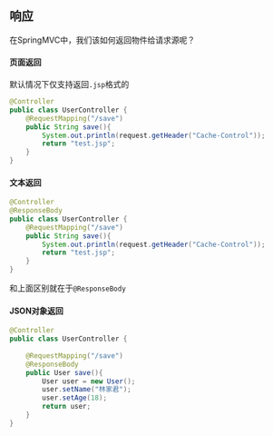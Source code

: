 ## 响应
在SpringMVC中，我们该如何返回物件给请求源呢？

#### 页面返回
默认情况下仅支持返回`.jsp`格式的
```java
@Controller  
public class UserController {  
    @RequestMapping("/save")  
    public String save(){  
        System.out.println(request.getHeader("Cache-Control"));  
        return "test.jsp";  
    }  
}
```

#### 文本返回
```java
@Controller  
@ResponseBody
public class UserController {  
    @RequestMapping("/save")  
    public String save(){  
        System.out.println(request.getHeader("Cache-Control"));  
        return "test.jsp";  
    }  
}
```
和上面区别就在于`@ResponseBody`

#### JSON对象返回
```java
@Controller  
public class UserController {  
  
    @RequestMapping("/save")  
    @ResponseBody  
    public User save(){  
        User user = new User();  
        user.setName("林家君");  
        user.setAge(18);  
        return user;  
    }  
}
```